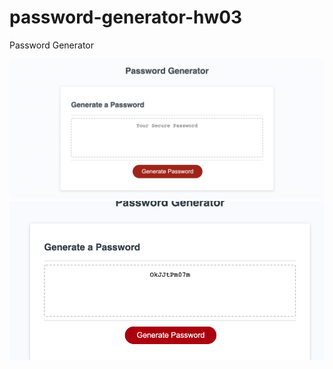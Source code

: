 # password-generator-hw03
Password Generator


![Password Generator](password-generator.jpg "Password Generator")
![Password Generator](screenshot2.jpg "Password Generator")
